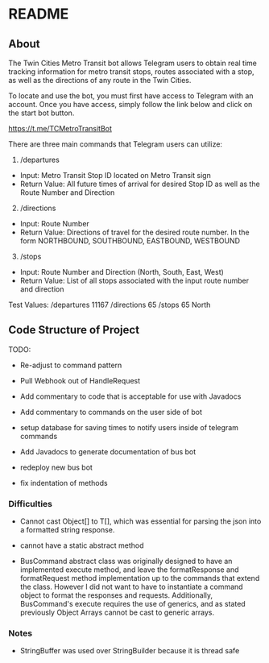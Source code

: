 # README

## About

The Twin Cities Metro Transit bot allows Telegram users to obtain real time tracking information for metro transit stops, routes associated with a stop, as well as the directions of any route in the Twin Cities. 

To locate and use the bot, you must first have access to Telegram with an account. Once you have access, simply follow the link below and click on the start bot button.

https://t.me/TCMetroTransitBot


There are three main commands that Telegram users can utilize:

1. /departures
  - Input: Metro Transit Stop ID located on Metro Transit sign
  - Return Value: All future times of arrival for desired Stop ID as well as the Route Number and Direction

2. /directions
  - Input: Route Number
  - Return Value: Directions of travel for the desired route number. In the form NORTHBOUND, SOUTHBOUND, EASTBOUND, WESTBOUND
  
3. /stops
  - Input: Route Number and Direction (North, South, East, West)
  - Return Value: List of all stops associated with the input route number and direction


Test Values:
/departures 11167
/directions 65
/stops 65 North


## Code Structure of Project



TODO:
- Re-adjust to command pattern
- Pull Webhook out of HandleRequest

- Add commentary to code that is acceptable for use with Javadocs

- Add commentary to commands on the user side of bot

- setup database for saving times to notify users inside of telegram commands

- Add Javadocs to generate documentation of bus bot

- redeploy new bus bot

- fix indentation of methods

### Difficulties
- Cannot cast Object[] to T[], which was essential for parsing the json into a
  formatted string response.

- cannot have a static abstract method

- BusCommand abstract class was originally designed to have an implemented execute method, and
  leave the formatResponse and formatRequest method implementation up to the commands
  that extend the class. However I did not want to have to instantiate a command
  object to format the responses and requests. Additionally, BusCommand's execute requires the
  use of generics, and as stated previously Object Arrays cannot be cast to generic arrays.

### Notes

- StringBuffer was used over StringBuilder because it is thread safe
